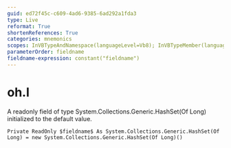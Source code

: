 ```yaml
---
guid: ed72f45c-c609-4ad6-9385-6ad292a1fda3
type: Live
reformat: True
shortenReferences: True
categories: mnemonics
scopes: InVBTypeAndNamespace(languageLevel=Vb8); InVBTypeMember(languageLevel=Vb8)
parameterOrder: fieldname
fieldname-expression: constant("fieldname")
---
```


# oh.l

A readonly field of type System.Collections.Generic.HashSet(Of Long) initialized to the default value.

```
Private ReadOnly $fieldname$ As System.Collections.Generic.HashSet(Of Long) = new System.Collections.Generic.HashSet(Of Long)()
```
